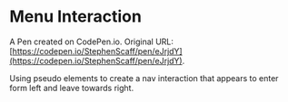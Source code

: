 # Menu Interaction

A Pen created on CodePen.io. Original URL: [https://codepen.io/StephenScaff/pen/eJrjdY](https://codepen.io/StephenScaff/pen/eJrjdY).

Using pseudo elements to create a nav interaction that appears to enter form left and leave towards right.
